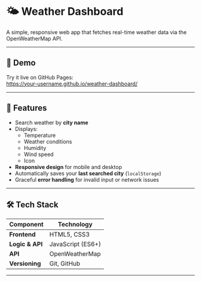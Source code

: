 
# 🌤 Weather Dashboard

A simple, responsive web app that fetches real-time weather data via the OpenWeatherMap API.

---

## 🚀 Demo

Try it live on GitHub Pages:  
https://your-username.github.io/weather-dashboard/

---

## 🧰 Features

- Search weather by **city name**
- Displays:
  - Temperature
  - Weather conditions
  - Humidity
  - Wind speed
  - Icon
- **Responsive design** for mobile and desktop
- Automatically saves your **last searched city** (`localStorage`)
- Graceful **error handling** for invalid input or network issues

---

## 🛠 Tech Stack

| Component       | Technology            |
|----------------|------------------------|
| **Frontend**    | HTML5, CSS3           |
| **Logic & API** | JavaScript (ES6+)     |
| **API**         | OpenWeatherMap        |
| **Versioning**  | Git, GitHub           |

---

